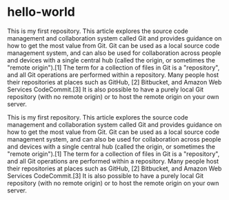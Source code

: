 # hello-world
This is my first repository.
This article explores the source code management and collaboration system called Git and provides guidance on how to get the most value from Git. Git can be used as a local source code management system, and can also be used for collaboration across people and devices with a single central hub (called the origin, or sometimes the "remote origin").[1] The term for a collection of files in Git is a "repository", and all Git operations are performed within a repository. Many people host their repositories at places such as GitHub, [2] Bitbucket, and Amazon Web Services CodeCommit.[3] It is also possible to have a purely local Git repository (with no remote origin) or to host the remote origin on your own server.

This is my first repository.
This article explores the source code management and collaboration system called Git and provides guidance on how to get the most value from Git. Git can be used as a local source code management system, and can also be used for collaboration across people and devices with a single central hub (called the origin, or sometimes the "remote origin").[1] The term for a collection of files in Git is a "repository", and all Git operations are performed within a repository. Many people host their repositories at places such as GitHub, [2] Bitbucket, and Amazon Web Services CodeCommit.[3] It is also possible to have a purely local Git repository (with no remote origin) or to host the remote origin on your own server.


